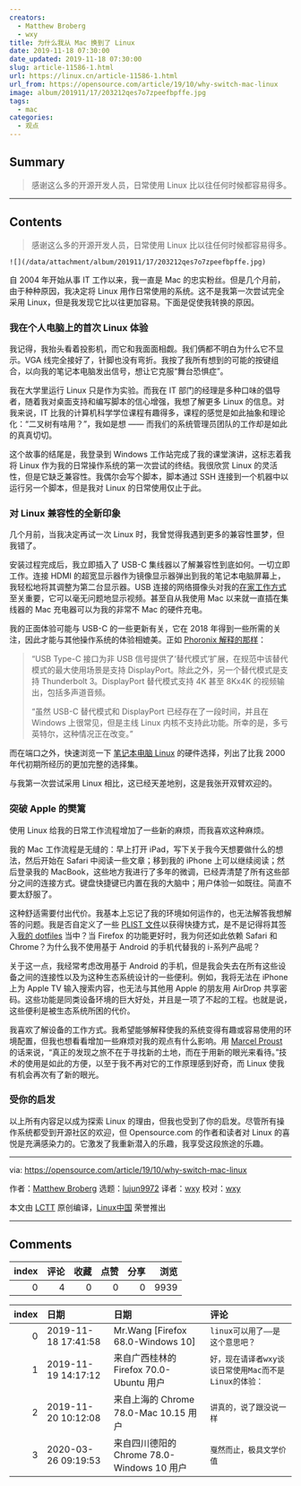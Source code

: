 ```yaml
---
creators:
  - Matthew Broberg
  - wxy
title: 为什么我从 Mac 换到了 Linux
date: 2019-11-18 07:30:00
date_updated: 2019-11-18 07:30:00
slug: article-11586-1.html
url: https://linux.cn/article-11586-1.html
url_from: https://opensource.com/article/19/10/why-switch-mac-linux
image: album/201911/17/203212qes7o7zpeefbpffe.jpg
tags:
  - mac
categories:
  - 观点
---
```


## Summary

> 感谢这么多的开源开发人员，日常使用 Linux 比以往任何时候都容易得多。

***

<!-- more -->

## Contents

> 
> 感谢这么多的开源开发人员，日常使用 Linux 比以往任何时候都容易得多。
> 
> 
> 

`![](/data/attachment/album/201911/17/203212qes7o7zpeefbpffe.jpg)`

自 2004 年开始从事 IT 工作以来，我一直是 Mac 的忠实粉丝。但是几个月前，由于种种原因，我决定将 Linux 用作日常使用的系统。这不是我第一次尝试完全采用 Linux，但是我发现它比以往更加容易。下面是促使我转换的原因。

### 我在个人电脑上的首次 Linux 体验

我记得，我抬头看着投影机，而它和我面面相觑。我们俩都不明白为什么它不显示。VGA 线完全接好了，针脚也没有弯折。我按了我所有想到的可能的按键组合，以向我的笔记本电脑发出信号，想让它克服“舞台恐惧症”。

我在大学里运行 Linux 只是作为实验。而我在 IT 部门的经理是多种口味的倡导者，随着我对桌面支持和编写脚本的信心增强，我想了解更多 Linux 的信息。对我来说，IT 比我的计算机科学学位课程有趣得多，课程的感觉是如此抽象和理论化：“二叉树有啥用？”，我如是想 —— 而我们的系统管理员团队的工作却是如此的真真切切。

这个故事的结尾是，我登录到 Windows 工作站完成了我的课堂演讲，这标志着我将 Linux 作为我的日常操作系统的第一次尝试的终结。我很欣赏 Linux 的灵活性，但是它缺乏兼容性。我偶尔会写个脚本，脚本通过 SSH 连接到一个机器中以运行另一个脚本，但是我对 Linux 的日常使用仅止于此。

### 对 Linux 兼容性的全新印象

几个月前，当我决定再试一次 Linux 时，我曾觉得我遇到更多的兼容性噩梦，但我错了。

安装过程完成后，我立即插入了 USB-C 集线器以了解兼容性到底如何。一切立即工作。连接 HDMI 的超宽显示器作为镜像显示器弹出到我的笔记本电脑屏幕上，我轻松地将其调整为第二台显示器。USB 连接的网络摄像头对我的[在家工作方式](https://opensource.com/article/19/8/rules-remote-work-sanity)至关重要，它可以毫无问题地显示视频。甚至自从我使用 Mac 以来就一直插在集线器的 Mac 充电器可以为我的非常不 Mac 的硬件充电。

我的正面体验可能与 USB-C 的一些更新有关，它在 2018 年得到一些所需的关注，因此才能与其他操作系统的体验相媲美。正如 [Phoronix 解释的那样](https://www.phoronix.com/scan.php?page=news_item&px=Linux-USB-Type-C-Port-DP-Driver)：

> 
> “USB Type-C 接口为非 USB 信号提供了‘替代模式’扩展，在规范中该替代模式的最大使用场景是支持 DisplayPort。除此之外，另一个替代模式是支持 Thunderbolt 3。DisplayPort 替代模式支持 4K 甚至 8Kx4K 的视频输出，包括多声道音频。
> 
> 
> “虽然 USB-C 替代模式和 DisplayPort 已经存在了一段时间，并且在 Windows 上很常见，但是主线 Linux 内核不支持此功能。所幸的是，多亏英特尔，这种情况正在改变。”
> 
> 
> 

而在端口之外，快速浏览一下 [笔记本电脑 Linux](https://www.linux-laptop.net/) 的硬件选择，列出了比我 2000 年代初期所经历的更加完整的选择集。

与我第一次尝试采用 Linux 相比，这已经天差地别，这是我张开双臂欢迎的。

### 突破 Apple 的樊篱

使用 Linux 给我的日常工作流程增加了一些新的麻烦，而我喜欢这种麻烦。

我的 Mac 工作流程是无缝的：早上打开 iPad，写下关于我今天想要做什么的想法，然后开始在 Safari 中阅读一些文章；移到我的 iPhone 上可以继续阅读；然后登录我的 MacBook，这些地方我进行了多年的微调，已经弄清楚了所有这些部分之间的连接方式。键盘快捷键已内置在我的大脑中；用户体验一如既往。简直不要太舒服了。

这种舒适需要付出代价。我基本上忘记了我的环境如何运作的，也无法解答我想解答的问题。我是否自定义了一些 [PLIST 文件](https://fileinfo.com/extension/plist)以获得快捷方式，是不是记得将其签入[我的 dotfiles](https://opensource.com/article/19/3/move-your-dotfiles-version-control) 当中？当 Firefox 的功能更好时，我为何还如此依赖 Safari 和 Chrome？为什么我不使用基于 Android 的手机代替我的 i-系列产品呢？

关于这一点，我经常考虑改用基于 Android 的手机，但是我会失去在所有这些设备之间的连接性以及为这种生态系统设计的一些便利。例如，我将无法在 iPhone 上为 Apple TV 输入搜索内容，也无法与其他用 Apple 的朋友用 AirDrop 共享密码。这些功能是同类设备环境的巨大好处，并且是一项了不起的工程。也就是说，这些便利是被生态系统所困的代价。

我喜欢了解设备的工作方式。我希望能够解释使我的系统变得有趣或容易使用的环境配置，但我也想看看增加一些麻烦对我的观点有什么影响。用 [Marcel Proust](https://www.age-of-the-sage.org/quotations/proust_having_seeing_with_new_eyes.html) 的话来说，“真正的发现之旅不在于寻找新的土地，而在于用新的眼光来看待。”技术的使用是如此的方便，以至于我不再对它的工作原理感到好奇，而 Linux 使我有机会再次有了新的眼光。

### 受你的启发

以上所有内容足以成为探索 Linux 的理由，但我也受到了你的启发。尽管所有操作系统都受到开源社区的欢迎，但 Opensource.com 的作者和读者对 Linux 的喜悦是充满感染力的。它激发了我重新潜入的乐趣，我享受这段旅途的乐趣。

---

via: <https://opensource.com/article/19/10/why-switch-mac-linux>

作者：[Matthew Broberg](https://opensource.com/users/mbbroberg) 选题：[lujun9972](https://github.com/lujun9972) 译者：[wxy](https://github.com/wxy) 校对：[wxy](https://github.com/wxy)

本文由 [LCTT](https://github.com/LCTT/TranslateProject) 原创编译，[Linux中国](https://linux.cn/) 荣誉推出

***

## Comments


|   index |   评论 |   收藏 |   点赞 |   分享 |   浏览 |
|--------:|-------:|-------:|-------:|-------:|-------:|
|       0 |      4 |      0 |      0 |      0 |   9939 |

|   index | 日期                | 日期                                       | 评论                                                  |
|--------:|:--------------------|:-------------------------------------------|:------------------------------------------------------|
|       0 | 2019-11-18 17:41:58 | Mr.Wang [Firefox 68.0-Windows 10]          | `linux可以用了——是这个意思吧？`                       |
|       1 | 2019-11-19 14:17:12 | 来自广西桂林的 Firefox 70.0-Ubuntu 用户    | `好，现在请译者wxy谈谈日常使用Mac而不是Linux的体验：` |
|       2 | 2019-11-20 10:12:08 | 来自上海的 Chrome 78.0-Mac 10.15 用户      | `讲真的，说了跟没说一样`                              |
|       3 | 2020-03-26 09:19:53 | 来自四川德阳的 Chrome 78.0-Windows 10 用户 | `戛然而止，极具文学价值`                              |
